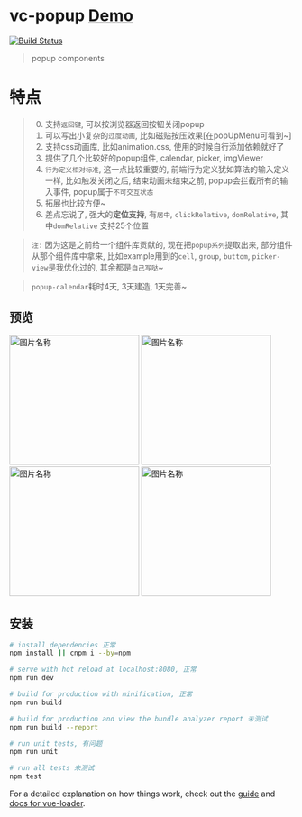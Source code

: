 # vc-popup [Demo](https://deepkolos.github.io/vc-popup/)

[![Build Status](https://travis-ci.org/deepkolos/vc-popup.svg?branch=master)](https://travis-ci.org/deepkolos/vc-popup)

> popup components 

# 特点

> 0. 支持`返回键`, 可以按浏览器返回按钮关闭popup
> 1. 可以写出小复杂的`过度动画`, 比如磁贴按压效果[在popUpMenu可看到~]
> 2. 支持css动画库, 比如animation.css, 使用的时候自行添加依赖就好了
> 3. 提供了几个比较好的popup组件, calendar, picker, imgViewer
> 4. `行为定义相对标准`, 这一点比较重要的, 前端行为定义犹如算法的输入定义一样, 比如触发关闭之后, 结束动画未结束之前, popup会拦截所有的输入事件, popup属于`不可交互状态`
> 5. 拓展也比较方便~
> 6. 差点忘说了, 强大的**定位支持**, 有`居中`, `clickRelative`, `domRelative`, 其中`domRelative` 支持25个位置

> `注:` 因为这是之前给一个组件库贡献的, 现在把`popup系列`提取出来, 部分组件从那个组件库中拿来, 比如example用到的`cell`, `group`, `buttom`, `picker-view`是我优化过的, 其余都是`自己写哒`~ 

> `popup-calendar`耗时4天, 3天建造, 1天完善~
 

## 预览

<div>
  <img src="https://raw.githubusercontent.com/deepkolos/vc-popup/master/static/popup-calendar.gif" width = "230" alt="图片名称" style="display:inline-block;"/>
  <img src="https://raw.githubusercontent.com/deepkolos/vc-popup/master/static/popup-picker.gif" width = "230" alt="图片名称" style="display:inline-block;"/>
  <img src="https://raw.githubusercontent.com/deepkolos/vc-popup/master/static/popup-img-viewer.gif" width = "230" alt="图片名称" style="display:inline-block;"/>
  <img src="https://raw.githubusercontent.com/deepkolos/vc-popup/master/static/domRelative-25-location.png" width = "230" alt="图片名称" style="display:inline-block;"/>
</div>

## 安装

``` bash
# install dependencies 正常
npm install || cnpm i --by=npm

# serve with hot reload at localhost:8080, 正常
npm run dev

# build for production with minification, 正常
npm run build

# build for production and view the bundle analyzer report 未测试
npm run build --report

# run unit tests, 有问题
npm run unit

# run all tests 未测试
npm test
```

For a detailed explanation on how things work, check out the [guide](http://vuejs-templates.github.io/webpack/) and [docs for vue-loader](http://vuejs.github.io/vue-loader).
